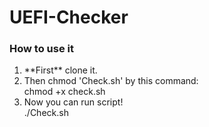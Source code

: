 # UEFI-Checker
### How to use it
<ol>
  <li>**First** clone it.</li>
  <li>Then chmod 'Check.sh' by this command:<br>chmod +x check.sh</li>
  <li>Now you can run script!<br>./Check.sh</li>
</ol>
